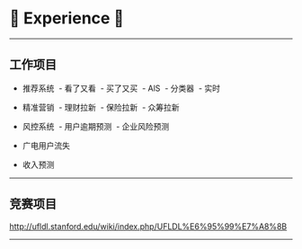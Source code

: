 # :rocket: Experience :facepunch:
---
## 工作项目
- 推荐系统
  - 看了又看
  - 买了又买
  - AlS
  - 分类器
  - 实时

- 精准营销
  - 理财拉新
  - 保险拉新
  - 众筹拉新
 
- 风控系统
  - 用户逾期预测
  - 企业风险预测
  
  
- 广电用户流失
- 收入预测


---
## 竞赛项目









http://ufldl.stanford.edu/wiki/index.php/UFLDL%E6%95%99%E7%A8%8B





---
